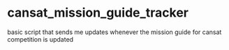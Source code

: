 # cansat_mission_guide_tracker
basic script that sends me updates whenever the mission guide for cansat competition is updated

